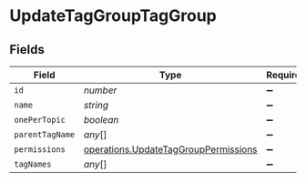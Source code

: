 # UpdateTagGroupTagGroup


## Fields

| Field                                                                                               | Type                                                                                                | Required                                                                                            | Description                                                                                         |
| --------------------------------------------------------------------------------------------------- | --------------------------------------------------------------------------------------------------- | --------------------------------------------------------------------------------------------------- | --------------------------------------------------------------------------------------------------- |
| `id`                                                                                                | *number*                                                                                            | :heavy_minus_sign:                                                                                  | N/A                                                                                                 |
| `name`                                                                                              | *string*                                                                                            | :heavy_minus_sign:                                                                                  | N/A                                                                                                 |
| `onePerTopic`                                                                                       | *boolean*                                                                                           | :heavy_minus_sign:                                                                                  | N/A                                                                                                 |
| `parentTagName`                                                                                     | *any*[]                                                                                             | :heavy_minus_sign:                                                                                  | N/A                                                                                                 |
| `permissions`                                                                                       | [operations.UpdateTagGroupPermissions](../../../sdk/models/operations/updatetaggrouppermissions.md) | :heavy_minus_sign:                                                                                  | N/A                                                                                                 |
| `tagNames`                                                                                          | *any*[]                                                                                             | :heavy_minus_sign:                                                                                  | N/A                                                                                                 |